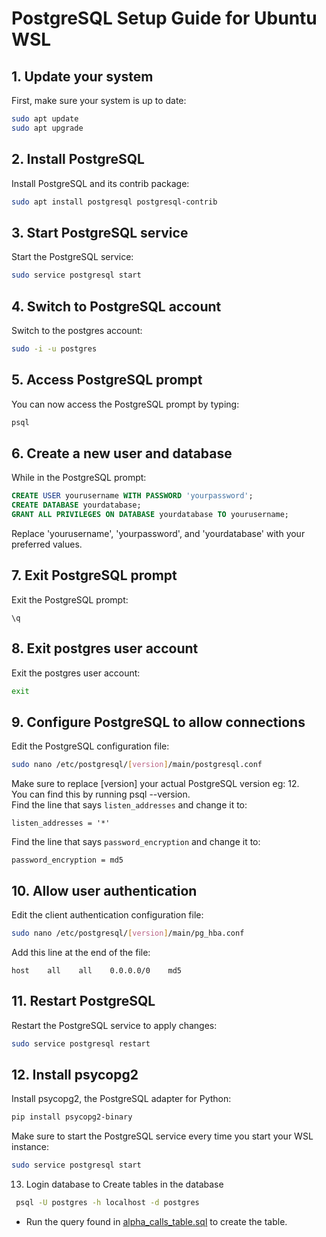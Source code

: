 # PostgreSQL Setup Guide for Ubuntu WSL

## 1. Update your system

First, make sure your system is up to date:

```bash
sudo apt update
sudo apt upgrade
```

## 2. Install PostgreSQL

Install PostgreSQL and its contrib package:

```bash
sudo apt install postgresql postgresql-contrib
```

## 3. Start PostgreSQL service

Start the PostgreSQL service:

```bash
sudo service postgresql start
```

## 4. Switch to PostgreSQL account

Switch to the postgres account:

```bash
sudo -i -u postgres
```

## 5. Access PostgreSQL prompt

You can now access the PostgreSQL prompt by typing:

```bash
psql
```

## 6. Create a new user and database

While in the PostgreSQL prompt:

```sql
CREATE USER yourusername WITH PASSWORD 'yourpassword';
CREATE DATABASE yourdatabase;
GRANT ALL PRIVILEGES ON DATABASE yourdatabase TO yourusername;
```

Replace 'yourusername', 'yourpassword', and 'yourdatabase' with your preferred values.

## 7. Exit PostgreSQL prompt

Exit the PostgreSQL prompt:

```
\q
```

## 8. Exit postgres user account

Exit the postgres user account:

```bash
exit
```

## 9. Configure PostgreSQL to allow connections

Edit the PostgreSQL configuration file:

```bash
sudo nano /etc/postgresql/[version]/main/postgresql.conf
```

Make sure to replace [version] your actual PostgreSQL version eg: 12.\
You can find this by running psql --version.\
Find the line that says `listen_addresses` and change it to:

```
listen_addresses = '*'
```

Find the line that says `password_encryption` and change it to:

```
password_encryption = md5
```

## 10. Allow user authentication

Edit the client authentication configuration file:

```bash
sudo nano /etc/postgresql/[version]/main/pg_hba.conf
```

Add this line at the end of the file:

```
host    all    all    0.0.0.0/0    md5
```

## 11. Restart PostgreSQL

Restart the PostgreSQL service to apply changes:

```bash
sudo service postgresql restart
```

## 12. Install psycopg2

Install psycopg2, the PostgreSQL adapter for Python:

```bash
pip install psycopg2-binary
```

Make sure to start the PostgreSQL service every time you start your WSL instance:

```bash
sudo service postgresql start
```

13. Login database to Create tables in the database

```bash
 psql -U postgres -h localhost -d postgres
```

- Run the query found in [alpha_calls_table.sql](../sql/alpha_calls_table.sql) to create the table.
